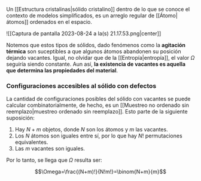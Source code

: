 
Un [[Estructura cristalinas|sólido cristalino]] dentro de lo que se conoce el contexto de modelos simplificados, es un arreglo regular de [[Átomo|átomos]] ordenados en el espacio. 

![[Captura de pantalla 2023-08-24 a la(s) 21.17.53.png|center]]

Notemos que estos tipos de sólidos, dado fenómenos como la **agitación térmica** son suceptibles a que algunos átomos abandonen su posición dejando vacantes. Igual, no olvidar que de la [[Entropía|entropía]], el valor $\Omega$ seguiría siendo constante. Aun así, **la existencia de vacantes es aquella que determina las propiedades del material**. 

### Configuraciones accesibles al sólido con defectos

La cantidad de configuraciones posibles del sólido con vacantes se puede calcular combinatorialmente, de hecho, es un [[Muestreo no ordenado sin reemplazo|muestreo ordenado sin reemplazo]]. Esto parte de la siguiente suposición: 

1. Hay $N+m$ objetos, donde $N$ son los átomos y $m$ las vacantes. 
2. Los $N$ átomos son iguales entre sí, por lo que hay $N!$ permutaciones equivalentes. 
3. Las $m$ vacantes son iguales. 

Por lo tanto, se llega que $\Omega$ resulta ser: 

$$\Omega=\frac{(N+m)!}{N!m!}=\binom{N+m}{m}$$


